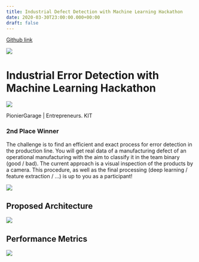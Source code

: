 ```yaml
---
title: Industrial Defect Detection with Machine Learning Hackathon
date: 2020-03-30T23:00:00.000+00:00
draft: false
---
```

[Github link](https://github.com/expectopatronm/Rommelag-Defect-Identification-Challenge)

![](/images/rommelag%20logo.jpg)

# Industrial Error Detection with Machine Learning Hackathon

![](/images/pioneergaragelogo.PNG)

PionierGarage | Entrepreneurs. KIT

### 2nd Place Winner

The challenge is to find an efficient and exact process for error detection in the production line.
You will get real data of a manufacturing defect of an operational manufacturing with the aim to classify it in the team binary (good / bad).
The current approach is a visual inspection of the products by a camera. This procedure, as well as the final processing (deep learning / feature extraction / ...) is up to you as a participant!

![](/images/1.PNG)


## Proposed Architecture

![](/images/architecture.PNG)

## Performance Metrics

![](/images/3.PNG)